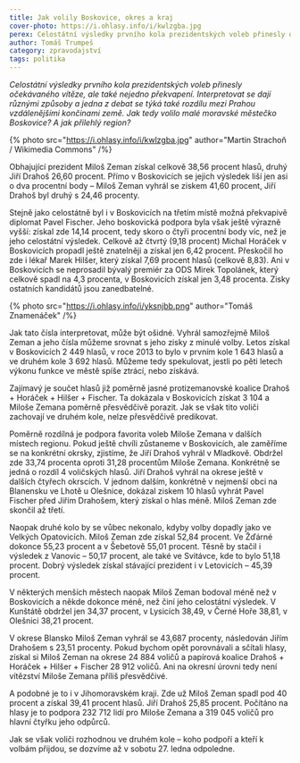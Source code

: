 ```yaml
---
title: Jak volily Boskovice, okres a kraj
cover-photo: https://i.ohlasy.info/i/kwlzgba.jpg
perex: Celostátní výsledky prvního kola prezidentských voleb přinesly očekávaného vítěze, ale také nejedno překvapení. Jak tedy volilo malé moravské městečko Boskovice? A jak přilehlý region?
author: Tomáš Trumpeš
category: zpravodajství
tags: politika
---
```


*Celostátní výsledky prvního kola prezidentských voleb přinesly očekávaného vítěze, ale také nejedno překvapení. Interpretovat se dají různými způsoby a jedna z debat se týká také rozdílu mezi Prahou  vzdálenějšími končinami země. Jak tedy volilo malé moravské městečko Boskovice? A jak přilehlý region?*

{% photo src="https://i.ohlasy.info/i/kwlzgba.jpg" author="Martin Strachoň / Wikimedia Commons" /%}

Obhajující prezident Miloš Zeman získal celkově 38,56 procent hlasů, druhý Jiří Drahoš 26,60 procent. Přímo v Boskovicích se jejich výsledek liší jen asi o dva procentní body – Miloš Zeman vyhrál se ziskem 41,60 procent, Jiří Drahoš byl druhý s 24,46 procenty.

Stejně jako celostátně byl i v Boskovicích na třetím místě možná překvapivě diplomat Pavel Fischer. Jeho boskovická podpora byla však ještě výrazně vyšší: získal zde 14,14 procent, tedy skoro o čtyři procentní body víc, než je jeho celostátní výsledek. Celkově až čtvrtý (9,18 procent) Michal Horáček v Boskovicích propadl ještě znatelněji a získal jen 6,42 procent. Přeskočil ho zde i lékař Marek Hilšer, který získal 7,69 procent hlasů (celkově 8,83). Ani v Boskovicích se neprosadil bývalý premiér za ODS Mirek Topolánek, který celkově spadl na 4,3 procenta, v Boskovicích získal jen 3,48 procenta. Zisky ostatních kandidátů jsou zanedbatelné.

{% photo src="https://i.ohlasy.info/i/yksnjbb.png" author="Tomáš Znamenáček" /%}

Jak tato čísla interpretovat, může být ošidné. Vyhrál samozřejmě Miloš Zeman a jeho čísla můžeme srovnat s jeho zisky z minulé volby. Letos získal v Boskovicích 2 449 hlasů, v roce 2013 to bylo v prvním kole 1 643 hlasů a ve druhém kole 3 692 hlasů. Můžeme tedy spekulovat, jestli po pěti letech výkonu funkce ve městě spíše ztrácí, nebo získává.

Zajímavý je součet hlasů již poměrně jasné protizemanovské koalice Drahoš + Horáček + Hilšer + Fischer. Ta dokázala v Boskovicích získat 3 104 a Miloše Zemana poměrně přesvědčivě porazit. Jak se však tito voliči zachovají ve druhém kole, nelze přesvědčivě predikovat.

Poměrně rozdílná je podpora favorita voleb Miloše Zemana v dalších místech regionu. Pokud ještě chvíli zůstaneme v Boskovicích, ale zaměříme se na konkrétní okrsky, zjistíme, že Jiří Drahoš vyhrál v Mladkově. Obdržel zde 33,74 procenta oproti 31,28 procentům Miloše Zemana. Konkrétně se jedná o rozdíl 4 voličských hlasů. Jiří Drahoš vyhrál na okrese ještě v dalších čtyřech okrscích. V jednom dalším, konkrétně v nejmenší obci na Blanensku ve Lhotě u Olešnice, dokázal ziskem 10 hlasů vyhrát Pavel Fischer před Jiřím Drahošem, který získal o hlas méně. Miloš Zeman zde skončil až třetí.

Naopak druhé kolo by se vůbec nekonalo, kdyby volby dopadly jako ve Velkých Opatovicích. Miloš Zeman zde získal 52,84 procent. Ve Žďárné dokonce 55,23 procent a v Šebetově 55,01 procent. Těsně by stačil i výsledek z Vanovic – 50,17 procent, ale také ve Svitávce, kde to bylo 51,18 procent. Dobrý výsledek získal stávající prezident i v Letovicích – 45,39 procent.

V některých menších městech naopak Miloš Zeman bodoval méně než v Boskovicích a někde dokonce méně, než činí jeho celostátní výsledek. V Kunštátě obdržel jen 34,37 procent, v Lysicích 38,49, v Černé Hoře 38,81, v Olešnici 38,21 procent.

V okrese Blansko Miloš Zeman vyhrál se 43,687 procenty, následován Jiřím Drahošem s 23,51 procenty. Pokud bychom opět porovnávali a sčítali hlasy, získal si Miloš Zeman na okrese 24 884 voličů a papírová koalice Drahoš + Horáček + Hilšer + Fischer 28 912 voličů. Ani na okresní úrovni tedy není vítězství Miloše Zemana příliš přesvědčivé.

A podobné je to i v Jihomoravském kraji. Zde už Miloš Zeman spadl pod 40 procent a získal 39,41 procent hlasů. Jiří Drahoš 25,85 procent. Počítáno na hlasy je to podpora 232 712 lidí pro Miloše Zemana a 319 045 voličů pro hlavní čtyřku jeho odpůrců.

Jak se však voliči rozhodnou ve druhém kole – koho podpoří a kteří k volbám přijdou, se dozvíme až v sobotu 27. ledna odpoledne.
